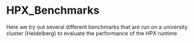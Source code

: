 # HPX_Benchmarks
Here we try out several different benchmarks that are run on a university cluster (Heidelberg) to evaluate the performance of the HPX runtime
